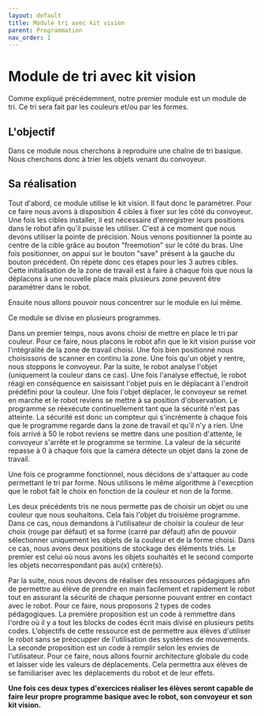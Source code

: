 ```yaml
---
layout: default
title: Module tri avec kit vision
parent: Programmation
nav_order: 1
---
```


# Module de tri avec kit vision

Comme expliqué précédemment, notre premier module est un module de tri. Ce tri sera fait par les couleurs et/ou par les formes.

## L'objectif

Dans ce module nous cherchons à reproduire une chaîne de tri basique. Nous cherchons donc à trier les objets venant du convoyeur.

## Sa réalisation

Tout d'abord, ce module utilise le kit vision. Il faut donc le paramétrer. Pour ce faire nous avons à disposition 4 cibles à fixer sur les côté du convoyeur. 
Une fois les cibles installer, il est nécessaire d'enregistrer leurs positions dans le robot afin qu'il puisse les utiliser. C'est à ce moment que nous devons utiliser la pointe de précision. 
Nous venons positionner la pointe au centre de la cible grâce au bouton "freemotion" sur le côté du bras. Une fois positionner, on appui sur le bouton "save" présent à la gauche du bouton précédent. On répète donc ces étapes pour les 3 autres cibles. 
Cette initialisation de la zone de travail est à faire à chaque fois que nous la déplacons à une nouvelle place mais plusieurs zone peuvent être paramétrer dans le robot. 


Ensuite nous allons pouvoir nous concentrer sur le module en lui même. 

Ce module se divise en plusieurs programmes. 

Dans un premier temps, nous avons choisi de mettre en place le tri par couleur. Pour ce faire, nous placons le robot afin que le kit vision puisse voir l'intégralité de la zone de travail choisi. Une fois bien positionné nous choisissons de scanner en continu la zone. Une fois qu'un objet y rentre, nous stoppons le convoyeur. Par la suite, le robot analyse l'objet (uniquement la couleur dans ce cas). Une fois l'analyse effectué, le robot réagi en conséquence en saisissant l'objet puis en le déplacant à l'endroit prédéfini pour la couleur. Une fois l'objet déplacer, le convoyeur se remet en marche et le robot reviens se mettre à sa position d'observation. Le programme se réexécute continuellement tant que la sécurité n'est pas atteinte. La sécurité est donc un compteur qui s'incrémente à chaque fois que le programme regarde dans la zone de travail et qu'il n'y a rien. Une fois arrivé à 50 le robot reviens se mettre dans une position d'attente, le convoyeur s'arrête et le programme se termine. La valeur de la sécurité repasse à 0 à chaque fois que la caméra détecte un objet dans la zone de travail.

Une fois ce programme fonctionnel, nous décidons de s'attaquer au code permettant le tri par forme. Nous utilisons le même algorithme à l'execption que le robot fait le choix en fonction de la couleur et non de la forme.

Les deux précédents tris ne nous permette pas de choisir un objet ou une couleur que nous souhaitons. Cela fais l'objet du troisième programme. Dans ce cas, nous demandons à l'utilisateur de choisir la couleur de leur choix (rouge par défaut) et sa forme (carré par défaut) afin de pouvoir sélectionner uniquement les objets de la couleur et de la forme choisi.
Dans ce cas, nous avons deux positions de stockage des éléments triés. Le premier est celui où nous avons les objets souhaités et le second comporte les objets necorrespondant pas au(x) critère(s).

Par la suite, nous nous devons de réaliser des ressources pédagiques afin de permettre au élève de prendre en main facilement et rapidement le robot tout en assurant la sécurité de chaque personne pouvant entrer en contact avec le robot. Pour ce faire, nous proposons 2 types de codes pédagogiques. 
La première proposition est un code à remmettre dans l'ordre où il y a tout les blocks de codes écrit mais divisé en plusieurs petits codes. L'objectifs de cette ressource est de permettre aux élèves d'utiliser le robot sans se préocupper de l'utilisation des systèmes de mouvements. 
La seconde proposition est un code à remplir selon les envies de l'utilisateur. Pour ce faire, nous allons fournir architecture globale du code et laisser vide les valeurs de déplacements. Cela permettra aux élèves de se familiariser avec les déplacements du robot et de leur effets. 


**Une fois ces deux types d'exercices réaliser les élèves seront capable de faire leur propre programme basique avec le robot, son convoyeur et son kit vision.**